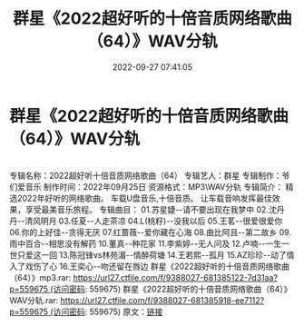 ﻿---
title: 群星《2022超好听的十倍音质网络歌曲（64）》WAV分轨
date: 2022-09-27 07:41:05
categories: WAV车载音乐、镜像
tags: 华语中文
---
# 群星《2022超好听的十倍音质网络歌曲（64）》WAV分轨

\
专辑名称：2022超好听十倍音质网络歌曲（64）
专辑艺人：群星
专辑制作：爷们爱音乐
制作时间：2022年09月25日
资源格式：MP3\WAV分轨
专辑简介：
精选2022年好听的网络歌曲。
车载U盘音乐,十倍音质。
让车载音响发挥最佳效果，享受最美音乐旅程。
专辑曲目：
01.苏星婕--请不要出现在我梦中
02.沈丹丹--清风明月
03.任夏--人走茶凉
04.L(桃籽)--没我以后
05.王茗--很爱很爱你
06.你的上好佳--贪得无厌
07.红蔷薇--爱你藏在心海
08.曲比阿且--第二故乡
09.雨中百合--相思没有解药
10.董真--种花家
11.李紫婷--无人问及
12.卢喃--一生一世只爱这一回
13.陈冠锋vs林苑湄--情醉荷塘
14.王若熙--孤月
15.AZ珍珍--动了情入了戏伤了心
16.王奕心--吻还留在唇边
群星《2022超好听的十倍音质网络歌曲（64）》mp3.rar: https://url27.ctfile.com/f/9388027-681385122-7d31aa?p=559675 (访问密码:
559675)
群星《2022超好听的十倍音质网络歌曲（64）》WAV分轨.rar: https://url27.ctfile.com/f/9388027-681385918-ee7112?p=559675 (访问密码:
559675)
原文：[链接](https://blog.sina.com.cn/s/blog_1647c7e7601030zmd.html)
